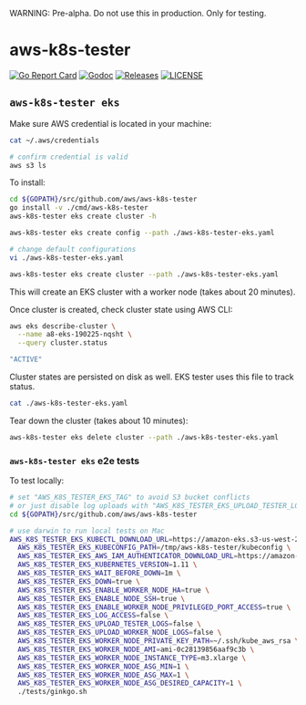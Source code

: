

WARNING: Pre-alpha. Do not use this in production. Only for testing.


# aws-k8s-tester

[![Go Report Card](https://goreportcard.com/badge/github.com/aws/aws-k8s-tester)](https://goreportcard.com/report/github.com/aws/aws-k8s-tester)
[![Godoc](http://img.shields.io/badge/go-documentation-blue.svg?style=flat-square)](https://godoc.org/github.com/aws/aws-k8s-tester)
[![Releases](https://img.shields.io/github/release/aws/aws-k8s-tester/all.svg?style=flat-square)](https://github.com/aws/aws-k8s-tester/releases)
[![LICENSE](https://img.shields.io/github/license/aws/aws-k8s-tester.svg?style=flat-square)](https://github.com/aws/aws-k8s-tester/blob/master/LICENSE)

## `aws-k8s-tester eks`

Make sure AWS credential is located in your machine:

```sh
cat ~/.aws/credentials

# confirm credential is valid
aws s3 ls
```

To install:

```bash
cd ${GOPATH}/src/github.com/aws/aws-k8s-tester
go install -v ./cmd/aws-k8s-tester
aws-k8s-tester eks create cluster -h
```

```bash
aws-k8s-tester eks create config --path ./aws-k8s-tester-eks.yaml

# change default configurations
vi ./aws-k8s-tester-eks.yaml
```

```bash
aws-k8s-tester eks create cluster --path ./aws-k8s-tester-eks.yaml
```

This will create an EKS cluster with a worker node (takes about 20 minutes).

Once cluster is created, check cluster state using AWS CLI:

```bash
aws eks describe-cluster \
  --name a8-eks-190225-nqsht \
  --query cluster.status

"ACTIVE"
```

Cluster states are persisted on disk as well. EKS tester uses this file to track status.

```bash
cat ./aws-k8s-tester-eks.yaml
```

Tear down the cluster (takes about 10 minutes):

```bash
aws-k8s-tester eks delete cluster --path ./aws-k8s-tester-eks.yaml
```

### `aws-k8s-tester eks` e2e tests

To test locally:

```bash
# set "AWS_K8S_TESTER_EKS_TAG" to avoid S3 bucket conflicts
# or just disable log uploads with "AWS_K8S_TESTER_EKS_UPLOAD_TESTER_LOGS=false"
cd ${GOPATH}/src/github.com/aws/aws-k8s-tester

# use darwin to run local tests on Mac
AWS_K8S_TESTER_EKS_KUBECTL_DOWNLOAD_URL=https://amazon-eks.s3-us-west-2.amazonaws.com/1.11.5/2018-12-06/bin/$(go env GOOS)/amd64/kubectl \
  AWS_K8S_TESTER_EKS_KUBECONFIG_PATH=/tmp/aws-k8s-tester/kubeconfig \
  AWS_K8S_TESTER_EKS_AWS_IAM_AUTHENTICATOR_DOWNLOAD_URL=https://amazon-eks.s3-us-west-2.amazonaws.com/1.11.5/2018-12-06/bin/$(go env GOOS)/amd64/aws-iam-authenticator \
  AWS_K8S_TESTER_EKS_KUBERNETES_VERSION=1.11 \
  AWS_K8S_TESTER_EKS_WAIT_BEFORE_DOWN=1m \
  AWS_K8S_TESTER_EKS_DOWN=true \
  AWS_K8S_TESTER_EKS_ENABLE_WORKER_NODE_HA=true \
  AWS_K8S_TESTER_EKS_ENABLE_NODE_SSH=true \
  AWS_K8S_TESTER_EKS_ENABLE_WORKER_NODE_PRIVILEGED_PORT_ACCESS=true \
  AWS_K8S_TESTER_EKS_LOG_ACCESS=false \
  AWS_K8S_TESTER_EKS_UPLOAD_TESTER_LOGS=false \
  AWS_K8S_TESTER_EKS_UPLOAD_WORKER_NODE_LOGS=false \
  AWS_K8S_TESTER_EKS_WORKER_NODE_PRIVATE_KEY_PATH=~/.ssh/kube_aws_rsa \
  AWS_K8S_TESTER_EKS_WORKER_NODE_AMI=ami-0c28139856aaf9c3b \
  AWS_K8S_TESTER_EKS_WORKER_NODE_INSTANCE_TYPE=m3.xlarge \
  AWS_K8S_TESTER_EKS_WORKER_NODE_ASG_MIN=1 \
  AWS_K8S_TESTER_EKS_WORKER_NODE_ASG_MAX=1 \
  AWS_K8S_TESTER_EKS_WORKER_NODE_ASG_DESIRED_CAPACITY=1 \
  ./tests/ginkgo.sh
```
